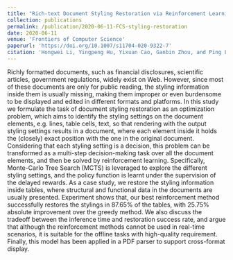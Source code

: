 ```yaml
---
title: "Rich-text Document Styling Restoration via Reinforcement Learning"
collection: publications
permalink: /publication/2020-06-11-FCS-styling-restoration
date: 2020-06-11
venue: 'Frontiers of Computer Science'
paperurl: 'https://doi.org/10.1007/s11704-020-9322-7'
citation: 'Hongwei Li, Yingpeng Hu, Yixuan Cao, Ganbin Zhou, and Ping Luo. Rich-text Document Styling Restoration via Reinforcement Learning. Frontiers of Computer Science, 2020.'
---
```

Richly formatted documents, such as financial disclosures, scientific articles, government regulations, widely exist on Web. However, since most of these documents are only for public reading, the styling information inside them is usually missing, making them improper or even burdensome to be displayed and edited in different formats and platforms. In this study we formulate the task of document styling restoration as an optimization problem, which aims to identify the styling settings on the document elements,  e.g. lines, table cells, text, so that rendering with the output styling settings results in a document, where each element inside it holds the (closely) exact position with the one in the original document. Considering that each styling setting is a decision, this problem can be transformed as a multi-step decision-making task over all the document elements, and then be solved by reinforcement learning. Specifically, Monte-Carlo Tree Search (MCTS) is leveraged to explore the different styling settings, and the policy function is learnt under the supervision of the delayed rewards. As a case study, we restore the styling information inside tables, where structural and functional data in the documents are usually presented. Experiment shows that, our best reinforcement method successfully restores the stylings in 87.65% of the tables, with 25.75% absolute improvement over the greedy method. We also discuss the tradeoff between the inference time and restoration success rate, and argue that although the reinforcement methods cannot be used in real-time scenarios, it is suitable for the offline tasks with high-quality requirement. Finally, this model has been applied in a PDF parser to support cross-format display.
